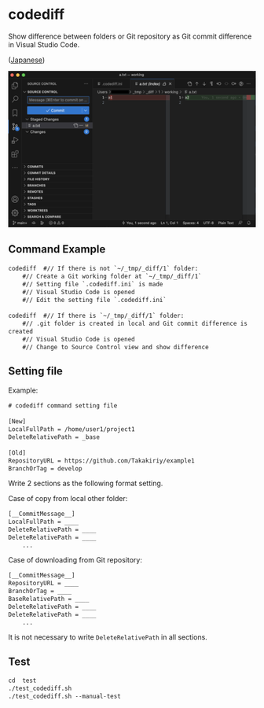 # codediff

Show difference between folders or Git repository
as Git commit difference in Visual Studio Code.

([Japanese](./README-jp.md))

![screen shot](./codediff.png)

## Command Example

    codediff  #// If there is not `~/_tmp/_diff/1` folder:
        #// Create a Git working folder at `~/_tmp/_diff/1`
        #// Setting file `.codediff.ini` is made
        #// Visual Studio Code is opened
        #// Edit the setting file `.codediff.ini`

    codediff  #// If there is `~/_tmp/_diff/1` folder:
        #// .git folder is created in local and Git commit difference is created
        #// Visual Studio Code is opened
        #// Change to Source Control view and show difference

## Setting file

Example:

    # codediff command setting file

    [New]
    LocalFullPath = /home/user1/project1
    DeleteRelativePath = _base

    [Old]
    RepositoryURL = https://github.com/Takakiriy/example1
    BranchOrTag = develop

Write 2 sections as the following format setting.

Case of copy from local other folder:

    [__CommitMessage__]
    LocalFullPath = ____
    DeleteRelativePath = ____
    DeleteRelativePath = ____
        ...

Case of downloading from Git repository:

    [__CommitMessage__]
    RepositoryURL = ____
    BranchOrTag = ____
    BaseRelativePath = ____
    DeleteRelativePath = ____
    DeleteRelativePath = ____
        ...

It is not necessary to write `DeleteRelativePath` in all sections.

## Test

    cd  test
    ./test_codediff.sh
    ./test_codediff.sh --manual-test

